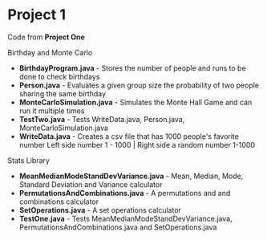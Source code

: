 # Project 1

Code from **Project One** 

Birthday and Monte Carlo
   - **BirthdayProgram.java** - Stores the number of people and runs to be done to check birthdays
   - **Person.java** - Evaluates a given group size the probability of two people sharing the same birthday
   - **MonteCarloSimulation.java** - Simulates the Monte Hall Game and can run it multiple times
   - **TestTwo.java** - Tests WriteData.java, Person.java, MonteCarloSimulation.java
   - **WriteData.java** - Creates a csv file that has 1000 people's favorite number
                          Left side number 1 - 1000 | Right side a random number 1-1000
                          
Stats Library                           
   - **MeanMedianModeStandDevVariance.java** - Mean, Median, Mode, Standard Deviation and Variance calculator
   - **PermutationsAndCombinations.java** - A permutations and and combinations calculator
   - **SetOperations.java** - A set operations calculator
   - **TestOne.java** - Tests MeanMedianModeStandDevVariance.java, PermutationsAndCombinations.java and SetOperations.java
